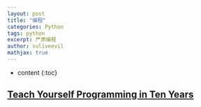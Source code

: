 ```yaml
---
layout: post
title: "编程"
categories: Python
tags: python
excerpt: 严肃编程
author: suliveevil
mathjax: true
---
```


* content
{:toc}
## [Teach Yourself Programming in Ten Years](http://norvig.com/21-days.html)

